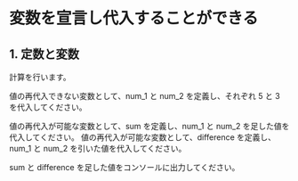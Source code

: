 # 変数を宣言し代入することができる

## 1. 定数と変数

計算を行います。

値の再代入できない変数として、num_1 と num_2 を定義し、それぞれ 5 と 3 を代入してください。

値の再代入が可能な変数として、sum を定義し、num_1 と num_2 を足した値を代入してください。
値の再代入が可能な変数として、difference を定義し、num_1 と num_2 を引いた値を代入してください。

sum と difference を足した値をコンソールに出力してください。